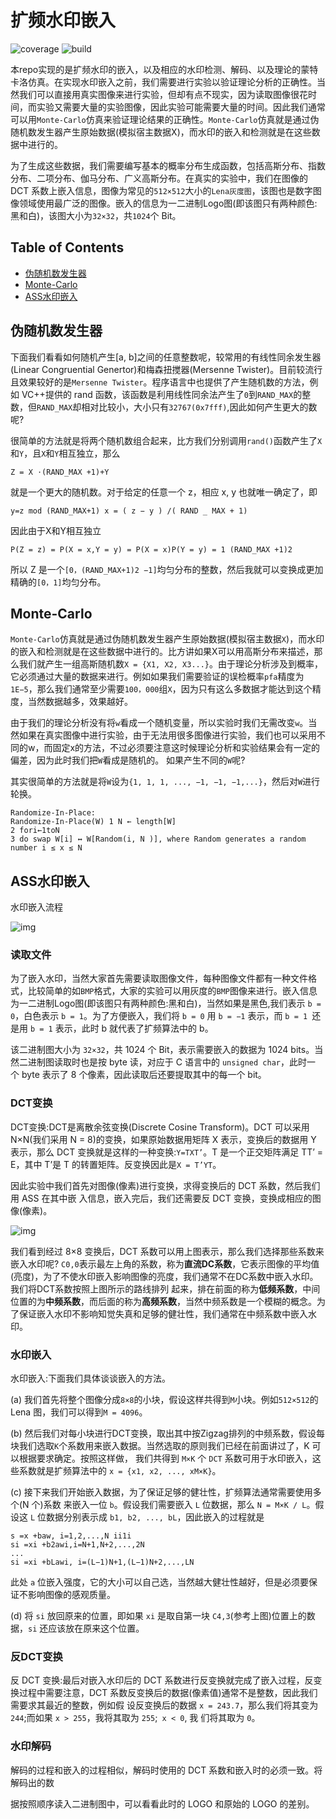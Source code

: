 # 扩频水印嵌入
![coverage](https://img.shields.io/badge/coverage-100%25-brightgreen) ![build](https://img.shields.io/badge/build-passing-brightgreen) 

本repo实现的是扩频水印的嵌入，以及相应的水印检测、解码、以及理论的蒙特卡洛仿真。在实现水印嵌入之前，我们需要进行实验以验证理论分析的正确性。当然我们可以直接用真实图像来进行实验，但却有点不现实，因为读取图像很花时间，而实验又需要大量的实验图像，因此实验可能需要大量的时间。因此我们通常可以用`Monte-Carlo`仿真来验证理论结果的正确性。`Monte-Carlo`仿真就是通过伪随机数发生器产生原始数据(模拟宿主数据X)，而水印的嵌入和检测就是在这些数据中进行的。

为了生成这些数据，我们需要编写基本的概率分布生成函数，包括高斯分布、指数分布、二项分布、伽马分布、广义高斯分布。在真实的实验中，我们在图像的 DCT 系数上嵌入信息，图像为常见的`512×512`大小的`Lena灰度图`，该图也是数字图像领域使用最广泛的图像。嵌入的信息为一二进制Logo图(即该图只有两种颜色:黑和白)，该图大小为`32×32`，共`1024`个 Bit。

## Table of Contents

- [伪随机数发生器](#伪随机数发生器)
- [Monte-Carlo](#Monte-Carlo)
- [ASS水印嵌入](#ASS水印嵌入)

## 伪随机数发生器
下面我们看看如何随机产生[a, b]之间的任意整数呢，较常用的有线性同余发生器(Linear Congruential Genertor)和梅森扭搅器(Mersenne Twister)。目前较流行且效果较好的是`Mersenne Twister`。程序语言中也提供了产生随机数的方法，例如 VC++提供的 rand 函数，该函数是利用线性同余法产生了`0`到`RAND_MAX`的整数，但`RAND_MAX`却相对比较小，大小只有`32767(0x7fff)`,因此如何产生更大的数呢?

很简单的方法就是将两个随机数组合起来，比方我们分别调用`rand()`函数产生了`X`和`Y`，且`X`和`Y`相互独立，那么
```
Z = X ⋅(RAND_MAX +1)+Y
```
就是一个更大的随机数。对于给定的任意一个 z，相应 x, y 也就唯一确定了，即
```
y=z mod (RAND_MAX+1) x = ( z − y ) /( RAND _ MAX + 1)
```
因此由于X和Y相互独立
```
P(Z = z) = P(X = x,Y = y) = P(X = x)P(Y = y) = 1 (RAND_MAX +1)2
```
所以 Z 是一个`[0，(RAND_MAX+1)2 −1]`均匀分布的整数，然后我就可以变换成更加精确的`[0，1]`均匀分布。



## Monte-Carlo
`Monte-Carlo`仿真就是通过伪随机数发生器产生原始数据(模拟宿主数据`X`)，而水印的嵌入和检测就是在这些数据中进行的。比方讲如果X可以用高斯分布来描述，那么我们就产生一组高斯随机数`X = {X1, X2, X3...}`。由于理论分析涉及到概率，它必须通过大量的数据来进行。例如如果我们需要验证的误检概率`pfa`精度为`1E−5`，那么我们通常至少需要`100，000`组`X`，因为只有这么多数据才能达到这个精度，当然数据越多，效果越好。

由于我们的理论分析没有将`w`看成一个随机变量，所以实验时我们无需改变`w`。当然如果在真实图像中进行实验，由于无法用很多图像进行实验，我们也可以采用不同的w，而固定x的方法，不过必须要注意这时候理论分析和实验结果会有一定的偏差，因为此时我们把`W`看成是随机的。 如果产生不同的`W`呢?

其实很简单的方法就是将`W`设为`{1, 1, 1, ..., −1, −1, −1,...}`，然后对`W`进行轮换。
```
Randomize-In-Place:
Randomize-In-Place(W) 1 N ← length[W]
2 fori←1toN
3 do swap W[i] ↔ W[Random(i, N )], where Random generates a random number i ≤ x ≤ N
```


## ASS水印嵌入
水印嵌入流程

![img](https://s2.ax1x.com/2019/12/16/QhLD9f.png)

### 读取文件
为了嵌入水印，当然大家首先需要读取图像文件，每种图像文件都有一种文件格式，比较简单的如`BMP`格式，大家的实验可以用灰度的`BMP`图像来进行。嵌入信息为一二进制Logo图(即该图只有两种颜色:黑和白)，当然如果是黑色,我们表示 `b = 0`，白色表示 `b = 1`。为了方便嵌入，我们将 `b = 0` 用 `b = −1` 表示，而 `b = 1 `还是用 `b = 1` 表示，此时 b 就代表了扩频算法中的 b。

该二进制图大小为 `32×32`，共 1024 个 Bit，表示需要嵌入的数据为 1024 bits。当然二进制图读取时也是按 byte 读，对应于 C 语言中的 `unsigned char`，此时一 个 byte 表示了 8 个像素，因此读取后还要提取其中的每一个 bit。

### DCT变换
DCT变换:DCT是离散余弦变换(Discrete Cosine Transform)。DCT 可以采用 N×N(我们采用 N = 8)的变换，如果原始数据用矩阵 X 表示，变换后的数据用 Y 表示，那么 DCT 变换就是这样的一种变换:`Y=TXT’`。T 是一个正交矩阵满足 TT’ = E，其中 T’是 T 的转置矩阵。反变换因此是`X = T’YT`。

因此实验中我们首先对图像(像素)进行变换，求得变换后的 DCT 系数，然后我们用 ASS 在其中嵌 入信息，嵌入完后，我们还需要反 DCT 变换，变换成相应的图像(像素)。

![img](https://s2.ax1x.com/2019/12/16/QhL04P.png)

我们看到经过 8×8 变换后，DCT 系数可以用上图表示，那么我们选择那些系数来嵌入水印呢? `C0,0`表示最左上角的系数，称为**直流DC系数**，它表示图像的平均值(亮度)，为了不使水印嵌入影响图像的亮度，我们通常不在DC系数中嵌入水印。我们将DCT系数按照上图所示的路线排列 起来，排在前面的称为**低频系数**，中间位置的为**中频系数**，而后面的称为**高频系数**，当然中频系数是一个模糊的概念。为了保证嵌入水印不影响知觉失真和足够的健壮性，我们通常在中频系数中嵌入水印。

### 水印嵌入
水印嵌入:下面我们具体谈谈嵌入的方法。

(a) 我们首先将整个图像分成`8×8`的小块，假设这样共得到`M`小块。例如`512×512`的 Lena 图，我们可以得到`M = 4096`。

(b) 然后我们对每小块进行DCT变换，取出其中按Zigzag排列的中频系数，假设每块我们选取`K`个系数用来嵌入数据。当然选取的原则我们已经在前面讲过了，K 可以根据要求确定。按照这样做， 我们共得到 `M×K` 个 `DCT` 系数可用于水印嵌入，这些系数就是扩频算法中的 `x = {x1, x2, ..., xM×K}`。

(c) 接下来我们开始嵌入数据，为了保证足够的健壮性，扩频算法通常需要使用多个(N 个)系数 来嵌入一位 `b`。假设我们需要嵌入 `L` 位数据，那么 `N = M×K / L`。假设这 `L` 位数据分别表示成 `b1, b2, ..., bL`，因此嵌入的过程就是
```
s =x +baw, i=1,2,...,N ii1i
si =xi +b2awi,i=N+1,N+2,...,2N
...
si =xi +bLawi, i=(L−1)N+1,(L−1)N+2,...,LN
```
此处 `a` 位嵌入强度，它的大小可以自己选，当然越大健壮性越好，但是必须要保证不影响图像的感观质量。

(d) 将 `si` 放回原来的位置，即如果 `xi` 是取自第一块 `C4,3`(参考上图)位置上的数据，`si` 还应该放在原来这个位置。

### 反DCT变换
反 DCT 变换:最后对嵌入水印后的 DCT 系数进行反变换就完成了嵌入过程，反变换过程中需要注意，DCT 系数反变换后的数据(像素值)通常不是整数，因此我们需要求其最近的整数，例如假 设反变换后的数据 `x = 243.7`，那么我们将其变为 `244`;而如果 `x > 255`，我将其取为 `255`;` x < 0`, 我 们将其取为 `0`。

### 水印解码
解码的过程和嵌入的过程相似，解码时使用的 DCT 系数和嵌入时的必须一致。将解码出的数

据按照顺序读入二进制图中，可以看看此时的 LOGO 和原始的 LOGO 的差别。
